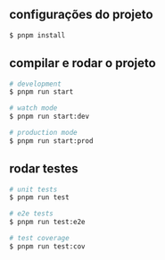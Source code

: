 ## configurações do projeto

```bash
$ pnpm install
```

## compilar e rodar o projeto

```bash
# development
$ pnpm run start

# watch mode
$ pnpm run start:dev

# production mode
$ pnpm run start:prod
```

## rodar testes

```bash
# unit tests
$ pnpm run test

# e2e tests
$ pnpm run test:e2e

# test coverage
$ pnpm run test:cov
```
